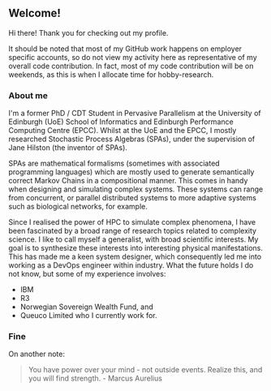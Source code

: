 ## Welcome!

Hi there! Thank you for checking out my profile. 

It should be noted that most of my GitHub work happens on employer specific accounts, so do not view my activity here as representative of my overall code contribution. In fact, most of my code contribution will be on weekends, as this is when I allocate time for hobby-research.

### About me

I'm a former PhD / CDT Student in Pervasive Parallelism at the University of Edinburgh (UoE) School of Informatics and Edinburgh Performance Computing Centre (EPCC). Whilst at the UoE and the EPCC, I mostly researched Stochastic Process Algebras (SPAs), under the supervision of Jane Hilston (the inventor of SPAs). 

SPAs are mathematical formalisms (sometimes with associated programming languages) which are mostly used to generate semantically correct Markov Chains in a compositional manner. This comes in handy when designing and simulating complex systems. These systems can range from concurrent, or parallel distributed systems to more adaptive systems such as biological networks, for example. 

Since I realised the power of HPC to simulate complex phenomena, I have been fascinated by a broad range of research topics related to complexity science. I like to call myself a generalist, with broad scientific interests. My goal is to synthesize these interests into interesting physical manifestations. This has made me a keen system designer, which consequently led me into working as a DevOps engineer within industry. What the future holds I do not know, but some of my experience involves:

- IBM
- R3
- Norwegian Sovereign Wealth Fund, and
- Queuco Limited who I currently work for.

### Fine

On another note:

> You have power over your mind - not outside events. Realize this, and you will find strength. - Marcus Aurelius
